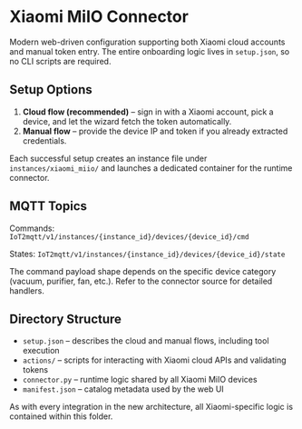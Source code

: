 # Xiaomi MiIO Connector

Modern web-driven configuration supporting both Xiaomi cloud accounts and manual
token entry. The entire onboarding logic lives in `setup.json`, so no CLI
scripts are required.

## Setup Options

1. **Cloud flow (recommended)** – sign in with a Xiaomi account, pick a device,
   and let the wizard fetch the token automatically.
2. **Manual flow** – provide the device IP and token if you already extracted
   credentials.

Each successful setup creates an instance file under
`instances/xiaomi_miio/` and launches a dedicated container for the runtime
connector.

## MQTT Topics

Commands: `IoT2mqtt/v1/instances/{instance_id}/devices/{device_id}/cmd`

States: `IoT2mqtt/v1/instances/{instance_id}/devices/{device_id}/state`

The command payload shape depends on the specific device category (vacuum,
purifier, fan, etc.). Refer to the connector source for detailed handlers.

## Directory Structure

- `setup.json` – describes the cloud and manual flows, including tool execution
- `actions/` – scripts for interacting with Xiaomi cloud APIs and validating
  tokens
- `connector.py` – runtime logic shared by all Xiaomi MiIO devices
- `manifest.json` – catalog metadata used by the web UI

As with every integration in the new architecture, all Xiaomi-specific logic is
contained within this folder.
